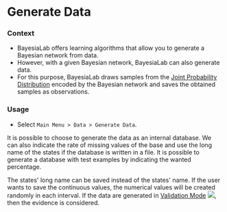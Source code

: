 # Generate Data

### Context

* BayesiaLab offers learning algorithms that allow you to generate a Bayesian network from data.
* However, with a given Bayesian network, BayesiaLab can also generate data.
* For this purpose, BayesiaLab draws samples from the [Joint Probability Distribution](../../../key-concepts/joint-probability-and-joint-probability-distribution-jpd.md) encoded by the Bayesian network and saves the obtained samples as observations.

### Usage

* Select `Main Menu > Data > Generate Data`.

It is possible to choose to generate the data as an internal database. We can also indicate the rate of missing values of the base and use the long name of the states if the database is written in a file. It is possible to generate a database with test examples by indicating the wanted percentage.

The states' long name can be saved instead of the states' name. If the user wants to save the continuous values, the numerical values will be created randomly in each interval. If the data are generated in [Validation Mode](../view/validation-mode.md) ![](https://res.cloudinary.com/dvr3obmlj/image/upload/v1686184241/BayesiaLab\_Icons/Validation-Mode-Icon\_ttnspc.svg), then the evidence is considered.&#x20;
